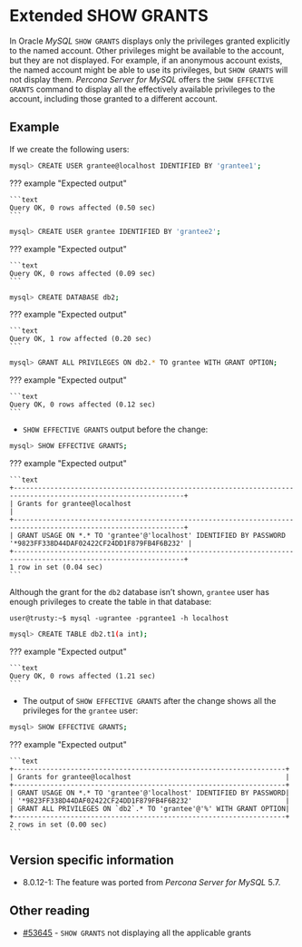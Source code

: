 # Extended SHOW GRANTS

In Oracle *MySQL* `SHOW GRANTS` displays only the privileges granted
explicitly to the named account. Other privileges might be available
to the account, but they are not displayed. For example, if an
anonymous account exists, the named account might be able to use its
privileges, but `SHOW GRANTS` will not display them. *Percona Server for MySQL* offers the `SHOW EFFECTIVE GRANTS` command to display
all the effectively available privileges to the account, including
those granted to a different account.

## Example

If we create the following users:

```{.bash data-prompt="mysql>"}
mysql> CREATE USER grantee@localhost IDENTIFIED BY 'grantee1';
```

??? example "Expected output"

    ```text
    Query OK, 0 rows affected (0.50 sec)
    ```

```{.bash data-prompt="mysql>"}
mysql> CREATE USER grantee IDENTIFIED BY 'grantee2';
```

??? example "Expected output"

    ```text
    Query OK, 0 rows affected (0.09 sec)
    ```

```{.bash data-prompt="mysql>"}
mysql> CREATE DATABASE db2;
```

??? example "Expected output"

    ```text
    Query OK, 1 row affected (0.20 sec)
    ```

```{.bash data-prompt="mysql>"}
mysql> GRANT ALL PRIVILEGES ON db2.* TO grantee WITH GRANT OPTION;
```

??? example "Expected output"

    ```text
    Query OK, 0 rows affected (0.12 sec)
    ```

* `SHOW EFFECTIVE GRANTS` output before the change:

```{.bash data-prompt="mysql>"}
mysql> SHOW EFFECTIVE GRANTS;
```

??? example "Expected output"

    ```text
    +----------------------------------------------------------------------------------------------------------------+
    | Grants for grantee@localhost                                                                                   |
    +----------------------------------------------------------------------------------------------------------------+
    | GRANT USAGE ON *.* TO 'grantee'@'localhost' IDENTIFIED BY PASSWORD '*9823FF338D44DAF02422CF24DD1F879FB4F6B232' |
    +----------------------------------------------------------------------------------------------------------------+
    1 row in set (0.04 sec)
    ```

Although the grant for the `db2` database isn’t shown, `grantee` user has enough privileges to create the table in that database:

```shell
user@trusty:~$ mysql -ugrantee -pgrantee1 -h localhost
```

```{.bash data-prompt="mysql>"}
mysql> CREATE TABLE db2.t1(a int);
```

??? example "Expected output"

    ```text
    Query OK, 0 rows affected (1.21 sec)
    ```

* The output of `SHOW EFFECTIVE GRANTS` after the change shows all
the privileges for the `grantee` user:

```{.bash data-prompt="mysql>"}
mysql> SHOW EFFECTIVE GRANTS;
```

??? example "Expected output"

    ```text
    +-------------------------------------------------------------------+
    | Grants for grantee@localhost                                      |
    +-------------------------------------------------------------------+
    | GRANT USAGE ON *.* TO 'grantee'@'localhost' IDENTIFIED BY PASSWORD|
    | '*9823FF338D44DAF02422CF24DD1F879FB4F6B232'                       |
    | GRANT ALL PRIVILEGES ON `db2`.* TO 'grantee'@'%' WITH GRANT OPTION|
    +-------------------------------------------------------------------+
    2 rows in set (0.00 sec)
    ```
    

## Version specific information

* 8.0.12-1: The feature was ported from *Percona Server for MySQL* 5.7.

## Other reading

* [#53645](https://bugs.mysql.com/bug.php?id=53645) - `SHOW GRANTS` not displaying all the applicable grants
